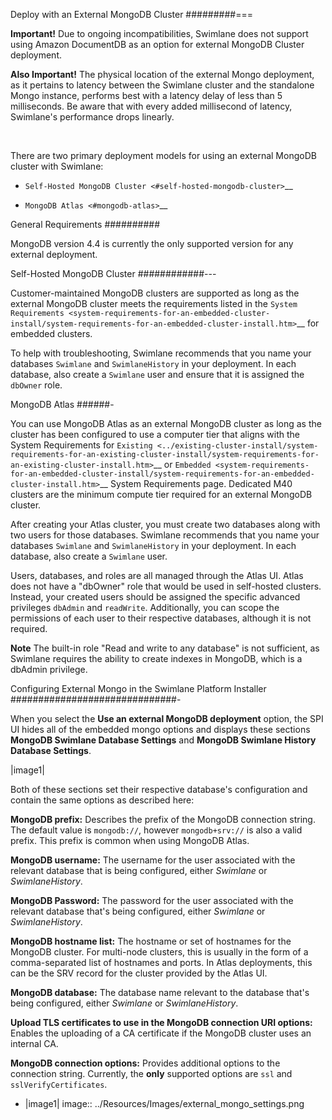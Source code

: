 Deploy with an External MongoDB Cluster
#########===

__Important!__ Due to ongoing incompatibilities, Swimlane does not
support using Amazon DocumentDB as an option for external MongoDB
Cluster deployment.

__Also Important!__ The physical location of the external Mongo
deployment, as it pertains to latency between the Swimlane cluster and
the standalone Mongo instance, performs best with a latency delay of
less than 5 milliseconds. Be aware that with every added millisecond of
latency, Swimlane's performance drops linearly.

 

There are two primary deployment models for using an external MongoDB
cluster with Swimlane:

-  `Self-Hosted MongoDB Cluster <#self-hosted-mongodb-cluster>`__

-  `MongoDB Atlas <#mongodb-atlas>`__

General Requirements
##########

MongoDB version 4.4 is currently the only supported version for any
external deployment.

Self-Hosted MongoDB Cluster
############---

Customer-maintained MongoDB clusters are supported as long as the
external MongoDB cluster meets the requirements listed in the `System
Requirements <system-requirements-for-an-embedded-cluster-install/system-requirements-for-an-embedded-cluster-install.htm>`__
for embedded clusters.

To help with troubleshooting, Swimlane recommends that you name your
databases `Swimlane` and `SwimlaneHistory` in your deployment. In
each database, also create a `Swimlane` user and ensure that it is
assigned the `dbOwner` role.

MongoDB Atlas
######-

You can use MongoDB Atlas as an external MongoDB cluster as long as the
cluster has been configured to use a computer tier that aligns with the
System Requirements for
`Existing <../existing-cluster-install/system-requirements-for-an-existing-cluster-install/system-requirements-for-an-existing-cluster-install.htm>`__
or
`Embedded <system-requirements-for-an-embedded-cluster-install/system-requirements-for-an-embedded-cluster-install.htm>`__
System Requirements page. Dedicated M40 clusters are the minimum compute
tier required for an external MongoDB cluster.

After creating your Atlas cluster, you must create two databases along
with two users for those databases. Swimlane recommends that you name
your databases `Swimlane` and `SwimlaneHistory` in your deployment.
In each database, also create a `Swimlane` user.

Users, databases, and roles are all managed through the Atlas UI. Atlas
does not have a "dbOwner" role that would be used in self-hosted
clusters. Instead, your created users should be assigned the specific
advanced privileges `dbAdmin` and `readWrite`. Additionally, you can
scope the permissions of each user to their respective databases,
although it is not required.

__Note__ The built-in role "Read and write to any database" is not
sufficient, as Swimlane requires the ability to create indexes in
MongoDB, which is a dbAdmin privilege.

Configuring External Mongo in the Swimlane Platform Installer
##############################-

When you select the __Use an external MongoDB deployment__ option, the
SPI UI hides all of the embedded mongo options and displays these
sections __MongoDB Swimlane Database Settings__ and __MongoDB Swimlane
History Database Settings__.

|image1|

Both of these sections set their respective database's configuration and
contain the same options as described here:

__MongoDB prefix:__ Describes the prefix of the MongoDB connection
string. The default value is `mongodb://`, however `mongodb+srv://`
is also a valid prefix. This prefix is common when using MongoDB Atlas.

__MongoDB username:__ The username for the user associated with the
relevant database that is being configured, either _Swimlane_ or
_SwimlaneHistory_.

__MongoDB Password:__ The password for the user associated with the
relevant database that's being configured, either _Swimlane_ or
_SwimlaneHistory_.

__MongoDB hostname list:__ The hostname or set of hostnames for the
MongoDB cluster. For multi-node clusters, this is usually in the form of
a comma-separated list of hostnames and ports. In Atlas deployments,
this can be the SRV record for the cluster provided by the Atlas UI.

__MongoDB database:__ The database name relevant to the database that's
being configured, either _Swimlane_ or _SwimlaneHistory_.

__Upload TLS certificates to use in the MongoDB connection URI
options:__ Enables the uploading of a CA certificate if the MongoDB
cluster uses an internal CA.

__MongoDB connection options:__ Provides additional options to the
connection string. Currently, the __only__ supported options are `ssl`
and `sslVerifyCertificates`.

- |image1| image:: ../Resources/Images/external_mongo_settings.png
